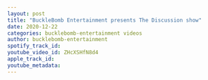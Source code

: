 ```yaml
---
layout: post
title: "BuckleBomb Entertainment presents The Discussion show"
date: 2020-12-22
categories: bucklebomb-entertainment videos
author: bucklebomb-entertainment
spotify_track_id: 
youtube_video_id: ZHcXSHfN8d4
apple_track_id: 
youtube_metadata: 
---
```

